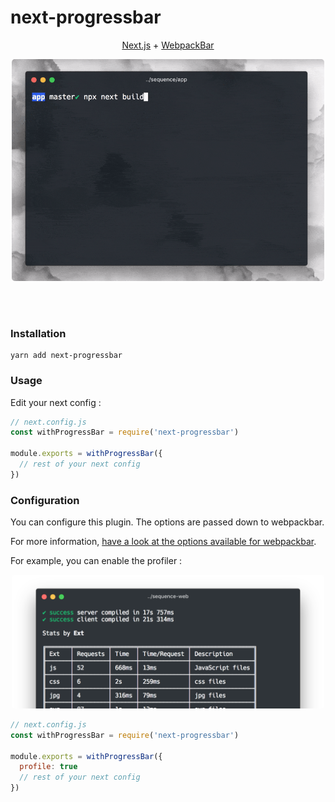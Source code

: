 # next-progressbar

<div align="center">
<p>
<a href="https://github.com/zeit/next.js">Next.js</a> +
<a href="https://github.com/nuxt/webpackbar">WebpackBar</a>
</p>
<p>
<img src="demo/demo.gif" width="500px" style="border-radius:5px">
</p>
</div>

<br>
<br>

### Installation

```
yarn add next-progressbar
```

### Usage

Edit your next config :

```js
// next.config.js
const withProgressBar = require('next-progressbar')

module.exports = withProgressBar({
  // rest of your next config
})
```

### Configuration

You can configure this plugin. The options are passed down to webpackbar.

For more information, [have a look at the options available for webpackbar](https://github.com/nuxt/webpackbar#options).

For example, you can enable the profiler :

<div align="center">
<p>
<img src="demo/profile-small.png" width="500px" style="border-radius:5px">
</p>
</div>

```js
// next.config.js
const withProgressBar = require('next-progressbar')

module.exports = withProgressBar({  
  profile: true  
  // rest of your next config
})
```
